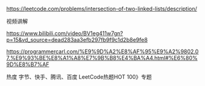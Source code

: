 https://leetcode.com/problems/intersection-of-two-linked-lists/description/

视频讲解

https://www.bilibili.com/video/BV1eg411w7gn?p=15&vd_source=dead283aa3efb297fb9f9c1d2b8e9fe8

https://programmercarl.com/%E9%9D%A2%E8%AF%95%E9%A2%9802.07.%E9%93%BE%E8%A1%A8%E7%9B%B8%E4%BA%A4.html#%E6%80%9D%E8%B7%AF

 
热度
字节、快手、腾讯、百度
LeetCode热题HOT 100》专题

